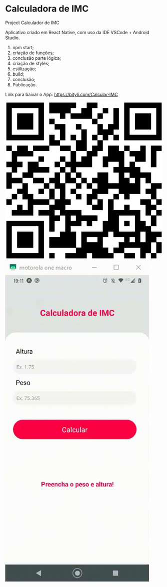 # Calculadora de IMC
Project Calculador de IMC

Aplicativo criado em React Native, com uso da IDE VSCode + Android Studio.

1. npm start;
2. criação de funções;
3. conclusão parte lógica;
4. criação de styles;
5. estilização;
6. build;
7. conclusão;
8. Publicação.

Link para baixar o App: https://bityli.com/Calcular-IMC

<img src="./assets/QR-code-Calcular-IMC.png">
<img src="./assets/gif.gif">





